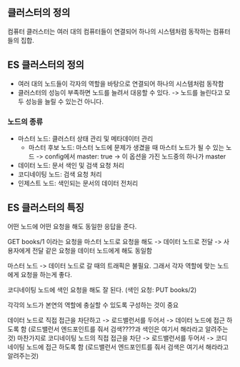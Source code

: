 ## 클러스터의 정의
컴퓨터 클러스터는 여러 대의 컴퓨터들이 연결되어 하나의 시스템처럼 동작하는 컴퓨터들의 집합.

## ES 클러스터의 정의
- 여러 대의 노드들이 각자의 역할을 바탕으로 연결되어 하나의 시스템처럼 동작함
- 클러스터의 성능이 부족하면 노드를 늘려서 대응할 수 있다. -> 노드를 늘린다고 모두 성능을 늘릴 수 있는건 아니다.

### 노드의 종류
- 마스터 노드: 클러스터 상태 관리 및 메타데이터 관리
  - 마스터 후보 노드: 마스터 노드에 문제가 생겼을 때 마스터 노드가 될 수 있는 노드 -> config에서 master: true -> 이 옵션을 가진 노드중의 하나가 master
- 데이터 노드: 문서 색인 및 검색 요청 처리
- 코디네이팅 노드: 검색 요청 처리
- 인제스트 노드: 색인되는 문서의 데이터 전처리

## ES 클러스터의 특징
어떤 노드에 어떤 요청을 해도 동일한 응답을 준다.

GET books/1 이라는 요청을 마스터 노드로 요청을 해도 -> 데이터 노드로 전달 -> 사용자에게 전달
같은 요청을 데이터 노드에게 해도 동일함

마스터 노드 -> 데이터 노드로 갈 때의 트래픽은 불필요. 그래서 각자 역할에 맞는 노드에게 요청을 하는게 좋다.

코디네이팅 노드에 색인 요청을 해도 잘 된다. (색인 요청: PUT books/2)

각각의 노드가 본연의 역할에 충실할 수 있도록 구성하는 것이 중요

데이터 노드로 직접 접근을 차단하고 -> 로드밸런서를 두어서 -> 데이터 노드에 접근 하도록 함 (로드밸런서 엔드포인트를 줘서 검색????과 색인은 여기서 해라라고 알려주는것)
마찬가지로 코디네이팅 노드의 직접 접근을 차단 -> 로드밸런서를 두어서 -> 코디네이팅 노드에 접근 하도록 함 (로드밸런서 엔드포인트를 줘서 검색은 여기서 해라라고 알려주는것)
